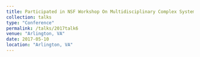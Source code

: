 ```yaml
---
title: Participated in NSF Workshop On Multidisciplinary Complex Systems Research
collection: talks
type: "Conference" 
permalink: /talks/2017talk6
venue: "Arlington, VA"
date: 2017-05-10
location: "Arlington, VA"
---
```

